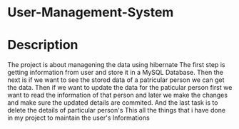 # User-Management-System
# Description
The project is about managening the data using hibernate
The first step is getting information from user and store it in a MySQL Database.
Then the next is if we want to see the stored data of a patricular person we can get the data.
Then if we want to update the data for the paticular person first we want to read the information of that person and later we make the changes and make sure the updated details are commited.
And the last task is to delete the details of particular person's 
This all the things that i have done in my project to maintain the user's Informations
